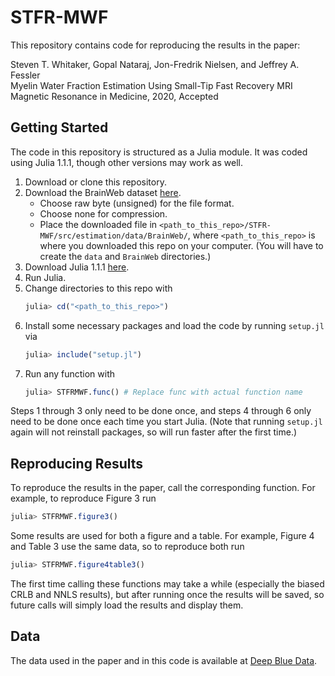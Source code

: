 # STFR-MWF
This repository contains code
for reproducing the results in the paper:

Steven T. Whitaker, Gopal Nataraj, Jon-Fredrik Nielsen, and Jeffrey A. Fessler \
Myelin Water Fraction Estimation Using Small-Tip Fast Recovery MRI \
Magnetic Resonance in Medicine, 2020, Accepted

## Getting Started
The code in this repository is structured as a Julia module.
It was coded using Julia 1.1.1,
though other versions may work as well.

1. Download or clone this repository.
2. Download the BrainWeb dataset [here](https://brainweb.bic.mni.mcgill.ca/cgi/brainweb1?alias=phantom_1.0mm_normal_crisp&download=1).
   - Choose raw byte (unsigned) for the file format.
   - Choose none for compression.
   - Place the downloaded file in `<path_to_this_repo>/STFR-MWF/src/estimation/data/BrainWeb/`,
     where `<path_to_this_repo>` is where you downloaded this repo on your computer.
     (You will have to create the `data` and `BrainWeb` directories.)
3. Download Julia 1.1.1 [here](https://julialang.org/downloads/oldreleases/).
4. Run Julia.
5. Change directories to this repo with
   ```julia
   julia> cd("<path_to_this_repo>")
   ```
6. Install some necessary packages and load the code by running `setup.jl` via
   ```julia
   julia> include("setup.jl")
   ```
7. Run any function with
    ```julia
    julia> STFRMWF.func() # Replace func with actual function name
    ```

Steps 1 through 3 only need to be done once,
and steps 4 through 6 only need to be done once each time you start Julia.
(Note that running `setup.jl` again will not reinstall packages,
so will run faster after the first time.)

## Reproducing Results
To reproduce the results in the paper, call the corresponding function.
For example, to reproduce Figure 3 run
```julia
julia> STFRMWF.figure3()
```
Some results are used for both a figure and a table.
For example, Figure 4 and Table 3 use the same data,
so to reproduce both run
```julia
julia> STFRMWF.figure4table3()
```

The first time calling these functions may take a while
(especially the biased CRLB and NNLS results),
but after running once the results will be saved,
so future calls will simply load the results and display them.

## Data
The data used in the paper and in this code is available at
[Deep Blue Data](https://doi.org/10.7302/nw6e-1d66).
